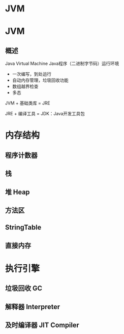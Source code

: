 # JVM

# JVM

## 概述

Java Virtual Machine Java程序（二进制字节码）运行环境

- 一次编写，到处运行
- 自动内存管理，垃圾回收功能
- 数组越界检查
- 多态

JVM + 基础类库 = JRE

JRE + 编译工具 = JDK：Java开发工具包

# 内存结构

## 程序计数器

## 栈

## 堆 Heap

## 方法区

## StringTable

## 直接内存

# 执行引擎

## 垃圾回收 GC

## 解释器 Interpreter

## 及时编译器 JIT Compiler
